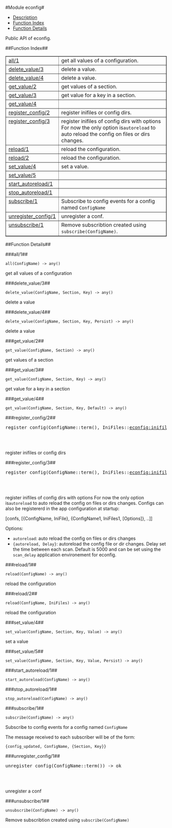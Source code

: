 

#Module econfig#
* [Description](#description)
* [Function Index](#index)
* [Function Details](#functions)


Public API of econfig.

<a name="index"></a>

##Function Index##


<table width="100%" border="1" cellspacing="0" cellpadding="2" summary="function index"><tr><td valign="top"><a href="#all-1">all/1</a></td><td>get all values of a configuration.</td></tr><tr><td valign="top"><a href="#delete_value-3">delete_value/3</a></td><td>delete a value.</td></tr><tr><td valign="top"><a href="#delete_value-4">delete_value/4</a></td><td>delete a value.</td></tr><tr><td valign="top"><a href="#get_value-2">get_value/2</a></td><td>get values of a section.</td></tr><tr><td valign="top"><a href="#get_value-3">get_value/3</a></td><td>get value for a key in a section.</td></tr><tr><td valign="top"><a href="#get_value-4">get_value/4</a></td><td></td></tr><tr><td valign="top"><a href="#register_config-2">register_config/2</a></td><td>register inifiles or config dirs.</td></tr><tr><td valign="top"><a href="#register_config-3">register_config/3</a></td><td>register inifiles of config dirs with options
For now the only option is<code>autoreload</code> to auto reload the config on
files or dirs changes.</td></tr><tr><td valign="top"><a href="#reload-1">reload/1</a></td><td>reload the configuration.</td></tr><tr><td valign="top"><a href="#reload-2">reload/2</a></td><td>reload the configuration.</td></tr><tr><td valign="top"><a href="#set_value-4">set_value/4</a></td><td>set a value.</td></tr><tr><td valign="top"><a href="#set_value-5">set_value/5</a></td><td></td></tr><tr><td valign="top"><a href="#start_autoreload-1">start_autoreload/1</a></td><td></td></tr><tr><td valign="top"><a href="#stop_autoreload-1">stop_autoreload/1</a></td><td></td></tr><tr><td valign="top"><a href="#subscribe-1">subscribe/1</a></td><td>Subscribe to config events for a config named <code>ConfigName</code></td></tr><tr><td valign="top"><a href="#unregister_config-1">unregister_config/1</a></td><td>unregister a conf.</td></tr><tr><td valign="top"><a href="#unsubscribe-1">unsubscribe/1</a></td><td>Remove subscribtion created using <code>subscribe(ConfigName)</code>.</td></tr></table>


<a name="functions"></a>

##Function Details##

<a name="all-1"></a>

###all/1##


`all(ConfigName) -> any()`

get all values of a configuration<a name="delete_value-3"></a>

###delete_value/3##


`delete_value(ConfigName, Section, Key) -> any()`

delete a value<a name="delete_value-4"></a>

###delete_value/4##


`delete_value(ConfigName, Section, Key, Persist) -> any()`

delete a value<a name="get_value-2"></a>

###get_value/2##


`get_value(ConfigName, Section) -> any()`

get values of a section<a name="get_value-3"></a>

###get_value/3##


`get_value(ConfigName, Section, Key) -> any()`

get value for a key in a section<a name="get_value-4"></a>

###get_value/4##


`get_value(ConfigName, Section, Key, Default) -> any()`

<a name="register_config-2"></a>

###register_config/2##


<pre>register_config(ConfigName::term(), IniFiles::<a href="econfig.md#type-inifiles">econfig:inifiles()</a>) -> ok | {error, any()}</pre>
<br></br>


register inifiles or config dirs<a name="register_config-3"></a>

###register_config/3##


<pre>register_config(ConfigName::term(), IniFiles::<a href="econfig.md#type-inifiles">econfig:inifiles()</a>, Options::<a href="econfig.md#type-options">econfig:options()</a>) -> ok | {error, any()}</pre>
<br></br>




register inifiles of config dirs with options
For now the only option is`autoreload` to auto reload the config on
files or dirs changes.
Configs can also be registererd in the app configuration at startup:



[confs, [{ConfigName, IniFile},
{ConfigName1, IniFiles1, [Options]}, ..]]



Options:

- `autoreload`: auto reload the config on files or dirs changes
- `{autoreload, Delay}`: autoreload the config file or dir
changes. Delay set the time between each scan. Default is 5000
and can be set using the `scan_delay` application environement
for econfig.<a name="reload-1"></a>

###reload/1##


`reload(ConfigName) -> any()`

reload the configuration<a name="reload-2"></a>

###reload/2##


`reload(ConfigName, IniFiles) -> any()`

reload the configuration<a name="set_value-4"></a>

###set_value/4##


`set_value(ConfigName, Section, Key, Value) -> any()`

set a value<a name="set_value-5"></a>

###set_value/5##


`set_value(ConfigName, Section, Key, Value, Persist) -> any()`

<a name="start_autoreload-1"></a>

###start_autoreload/1##


`start_autoreload(ConfigName) -> any()`

<a name="stop_autoreload-1"></a>

###stop_autoreload/1##


`stop_autoreload(ConfigName) -> any()`

<a name="subscribe-1"></a>

###subscribe/1##


`subscribe(ConfigName) -> any()`



Subscribe to config events for a config named `ConfigName`



The message received to each subscriber will be of the form:

`{config_updated, ConfigName, {Section, Key}}`
<a name="unregister_config-1"></a>

###unregister_config/1##


<pre>unregister_config(ConfigName::term()) -&gt; ok</pre>
<br></br>


unregister a conf<a name="unsubscribe-1"></a>

###unsubscribe/1##


`unsubscribe(ConfigName) -> any()`

Remove subscribtion created using `subscribe(ConfigName)`
